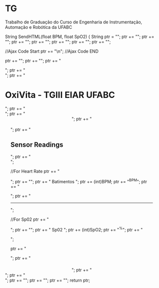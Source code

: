 # TG
Trabalho de Graduação do Curso de Engenharia de Instrumentação, Automação e Robótica da UFABC

String SendHTML(float BPM, float SpO2) {
  String ptr = "<!DOCTYPE html>";
  ptr += "<html>";
  ptr += "<head>";
  ptr += "<title>TGIII EIAR UFABC - OxiVita</title>";
  ptr += "<meta name='viewport' content='width=device-width, initial-scale=1.0'>";
  ptr += "<link rel='stylesheet' href='https://cdnjs.cloudflare.com/ajax/libs/font-awesome/5.7.2/css/all.min.css'>";
  ptr += "<link rel='stylesheet' type='text/css' href='styles.css'>";
  ptr += "<style>";
  ptr += "body { background-color: #fff; font-family: sans-serif; color: #333333; font: 14px Helvetica, sans-serif box-sizing: border-box;}";
  ptr += "#page { margin: 20px; background-color: #fff;}";
  ptr += ".container { height: inherit; padding-bottom: 20px;}";
  ptr += ".header { padding: 20px;}";
  ptr += ".header h1 { padding-bottom: 0.3em; color: #008080; font-size: 45px; font-weight: bold; font-family: Garmond, 'sans-serif'; text-align: center;}";
  ptr += "h2 { padding-bottom: 0.2em; border-bottom: 1px solid #eee; margin: 2px; text-align: left;}";
  ptr += ".header h3 { font-weight: bold; font-family: Arial, 'sans-serif'; font-size: 17px; color: #b6b6b6; text-align: center;}";
  ptr += ".box-full { padding: 20px; border 1px solid #ddd; border-radius: 1em 1em 1em 1em; box-shadow: 1px 7px 7px 1px rgba(0,0,0,0.4); background: #fff; margin: 20px; width: 300px;}";
  ptr += "@media (max-width: 494px) { #page { width: inherit; margin: 5px auto; } #content { padding: 1px;} .box-full { margin: 8px 8px 12px 8px; padding: 10px; width: inherit;; float: none; } }";
  ptr += "@media (min-width: 494px) and (max-width: 980px) { #page { width: 465px; margin 0 auto; } .box-full { width: 380px; } }";
  ptr += "@media (min-width: 980px) { #page { width: 930px; margin: auto; } }";
  ptr += ".sensor { margin: 12px 0px; font-size: 2.5rem;}";
  ptr += ".sensor-labels { font-size: 1rem; vertical-align: middle; padding-bottom: 15px;}";
  ptr += ".units { font-size: 1.2rem;}";
  ptr += "hr { height: 1px; color: #eee; background-color: #eee; border: none;}";
  ptr += "</style>";

  //Ajax Code Start
  ptr += "<script>\n";
  ptr += "setInterval(loadDoc,1000);\n";
  ptr += "function loadDoc() {\n";
  ptr += "var xhttp = new XMLHttpRequest();\n";
  ptr += "xhttp.onreadystatechange = function() {\n";
  ptr += "if (this.readyState == 4 && this.status == 200) {\n";
  ptr += "document.body.innerHTML =this.responseText}\n";
  ptr += "};\n";
  ptr += "xhttp.open(\"GET\", \"/\", true);\n";
  ptr += "xhttp.send();\n";
  ptr += "}\n";
  ptr += "</script>\n";
  //Ajax Code END

  ptr += "</head>";
  ptr += "<body>";
  ptr += "<div id='page'>";
  ptr += "<div class='header'>";
  ptr += "<h1>OxiVita - TGIII EIAR UFABC </h1>";
  ptr += "</div>";
  ptr += "<div id='content' align='center'>";
  ptr += "<div class='box-full' align='left'>";
  ptr += "<h2>Sensor Readings</h2>";
  ptr += "<div class='sensors-container'>";


  //For Heart Rate
  ptr += "<p class='sensor'>";
  ptr += "<i class='fas fa-heartbeat' style='color:#cc3300'></i>";
  ptr += "<span class='sensor-labels'> Batimentos </span>";
  ptr += (int)BPM;
  ptr += "<sup class='units'>BPM</sup>";
  ptr += "</p>";
  ptr += "<hr>";

  //For Sp02
  ptr += "<p class='sensor'>";
  ptr += "<i class='fas fa-burn' style='color:#f7347a'></i>";
  ptr += "<span class='sensor-labels'> Sp02 </span>";
  ptr += (int)SpO2;
  ptr += "<sup class='units'>%</sup>";
  ptr += "</p>";

  ptr += "</div>";
  ptr += "</div>";
  ptr += "</div>";
  ptr += "</div>";
  ptr += "</div>";
  ptr += "</body>";
  ptr += "</html>";
  return ptr;
